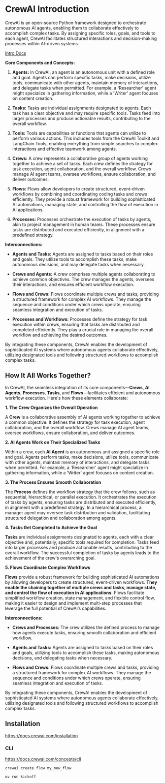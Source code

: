 # CrewAI Introduction

CrewAI is an open-source Python framework designed to orchestrate autonomous AI agents, enabling them to collaborate effectively to accomplish complex tasks. By assigning specific roles, goals, and tools to each agent, CrewAI facilitates structured interactions and decision-making processes within AI-driven systems. 

[Intro Docs](https://docs.crewai.com/introduction)

**Core Components and Concepts:**

1. **Agents:** In CrewAI, an agent is an autonomous unit with a defined role and goal. Agents can perform specific tasks, make decisions, utilize tools, communicate with other agents, maintain memory of interactions, and delegate tasks when permitted. For example, a 'Researcher' agent might specialize in gathering information, while a 'Writer' agent focuses on content creation. 

2. **Tasks:** Tasks are individual assignments designated to agents. Each task has a clear objective and may require specific tools. Tasks feed into larger processes and produce actionable results, contributing to the overall workflow. 

3. **Tools:** Tools are capabilities or functions that agents can utilize to perform various actions. This includes tools from the CrewAI Toolkit and LangChain Tools, enabling everything from simple searches to complex interactions and effective teamwork among agents. 

4. **Crews:** A crew represents a collaborative group of agents working together to achieve a set of tasks. Each crew defines the strategy for task execution, agent collaboration, and the overall workflow. Crews manage AI agent teams, oversee workflows, ensure collaboration, and deliver outcomes. 

5. **Flows:** Flows allow developers to create structured, event-driven workflows by combining and coordinating coding tasks and crews efficiently. They provide a robust framework for building sophisticated AI automations, managing state, and controlling the flow of execution in AI applications. 

6. **Processes:** Processes orchestrate the execution of tasks by agents, akin to project management in human teams. These processes ensure tasks are distributed and executed efficiently, in alignment with a predefined strategy. 

**Interconnections:**

- **Agents and Tasks:** Agents are assigned to tasks based on their roles and goals. They utilize tools to accomplish these tasks, make autonomous decisions, and may delegate tasks when necessary. 

- **Crews and Agents:** A crew comprises multiple agents collaborating to achieve common objectives. The crew manages the agents, oversees their interactions, and ensures efficient workflow execution. 

- **Flows and Crews:** Flows coordinate multiple crews and tasks, providing a structured framework for complex AI workflows. They manage the sequence and conditions under which crews operate, ensuring seamless integration and execution of tasks. 

- **Processes and Workflows:** Processes define the strategy for task execution within crews, ensuring that tasks are distributed and completed efficiently. They play a crucial role in managing the overall workflow and achieving the desired outcomes. 

By integrating these components, CrewAI enables the development of sophisticated AI systems where autonomous agents collaborate effectively, utilizing designated tools and following structured workflows to accomplish complex tasks. 

## How It All Works Together?

In CrewAI, the seamless integration of its core components—**Crews**, **AI Agents**, **Processes**, **Tasks**, and **Flows**—facilitates efficient and autonomous workflow execution. Here's how these elements collaborate:

**1. The Crew Organizes the Overall Operation**

A **Crew** is a collaborative assembly of AI agents working together to achieve a common objective. It defines the strategy for task execution, agent collaboration, and the overall workflow. Crews manage AI agent teams, oversee workflows, ensure collaboration, and deliver outcomes. 

**2. AI Agents Work on Their Specialized Tasks**

Within a crew, each **AI Agent** is an autonomous unit assigned a specific role and goal. Agents perform tasks, make decisions, utilize tools, communicate with other agents, maintain memory of interactions, and delegate tasks when permitted. For example, a 'Researcher' agent might specialize in gathering information, while a 'Writer' agent focuses on content creation. 

**3. The Process Ensures Smooth Collaboration**

The **Process** defines the workflow strategy that the crew follows, such as sequential, hierarchical, or parallel execution. It orchestrates the execution of tasks by agents, ensuring tasks are distributed and executed efficiently, in alignment with a predefined strategy. In a hierarchical process, a manager agent may oversee task distribution and validation, facilitating structured delegation and collaboration among agents. 

**4. Tasks Get Completed to Achieve the Goal**

**Tasks** are individual assignments designated to agents, each with a clear objective and, potentially, specific tools required for completion. Tasks feed into larger processes and produce actionable results, contributing to the overall workflow. The successful completion of tasks by agents leads to the achievement of the crew's overarching goal. 

**5. Flows Coordinate Complex Workflows**

**Flows** provide a robust framework for building sophisticated AI automations by allowing developers to create structured, event-driven workflows. **They enable the chaining together of multiple crews and tasks, manage state, and control the flow of execution in AI applications.** Flows facilitate simplified workflow creation, state management, and flexible control flow, making it easier to design and implement multi-step processes that leverage the full potential of CrewAI’s capabilities. 

**Interconnections:**

- **Crews and Processes:** The crew utilizes the defined process to manage how agents execute tasks, ensuring smooth collaboration and efficient workflow.

- **Agents and Tasks:** Agents are assigned to tasks based on their roles and goals, utilizing tools to accomplish these tasks, making autonomous decisions, and delegating tasks when necessary.

- **Flows and Crews:** Flows coordinate multiple crews and tasks, providing a structured framework for complex AI workflows. They manage the sequence and conditions under which crews operate, ensuring seamless integration and execution of tasks.

By integrating these components, CrewAI enables the development of sophisticated AI systems where autonomous agents collaborate effectively, utilizing designated tools and following structured workflows to accomplish complex tasks. 

## Installation

https://docs.crewai.com/installation

### CLI

https://docs.crewai.com/concepts/cli

    crewai create flow my_new_flow

    uv run kickoff
